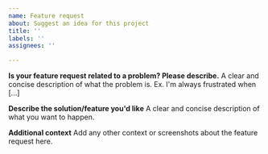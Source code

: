 ```yaml
---
name: Feature request
about: Suggest an idea for this project
title: ''
labels: ''
assignees: ''

---
```


**Is your feature request related to a problem? Please describe.**
A clear and concise description of what the problem is. Ex. I'm always frustrated when [...]

**Describe the solution/feature you'd like**
A clear and concise description of what you want to happen.

**Additional context**
Add any other context or screenshots about the feature request here.

